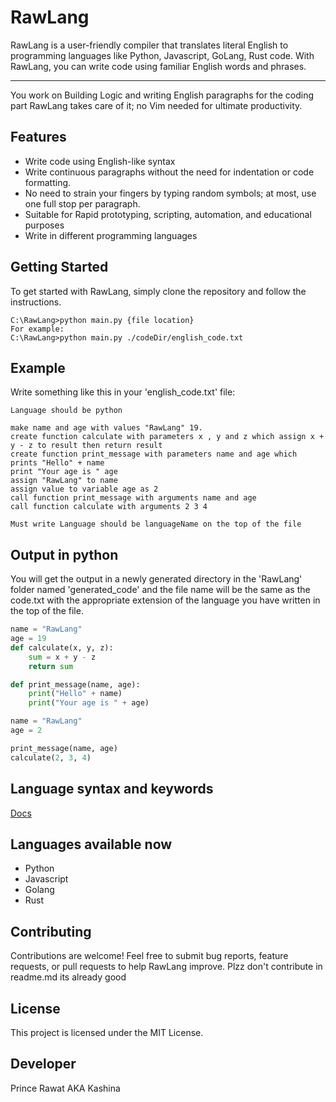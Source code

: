 # RawLang
RawLang is a user-friendly compiler that translates literal English to programming languages like Python, Javascript, GoLang, Rust code. With RawLang, you can write code using familiar English words and phrases.
 
-----
You work on Building Logic and writing English paragraphs for the coding part RawLang takes care of it; no Vim needed for ultimate productivity.

## Features
- Write code using English-like syntax
- Write continuous paragraphs without the need for indentation or code formatting.
- No need to strain your fingers by typing random symbols; at most, use one full stop per paragraph.
- Suitable for Rapid prototyping, scripting, automation, and educational purposes
- Write in different programming languages

## Getting Started
To get started with RawLang, simply clone the repository and follow the instructions.

```
C:\RawLang>python main.py {file location}
For example:
C:\RawLang>python main.py ./codeDir/english_code.txt

```

## Example 
Write something like this in your 'english_code.txt' file:
``` RawLang
Language should be python

make name and age with values "RawLang" 19.
create function calculate with parameters x , y and z which assign x + y - z to result then return result
create function print_message with parameters name and age which prints "Hello" + name
print "Your age is " age
assign "RawLang" to name  
assign value to variable age as 2
call function print_message with arguments name and age 
call function calculate with arguments 2 3 4 
```

```
Must write Language should be languageName on the top of the file 
```

## Output in python
You will get the output in a newly generated directory in the 'RawLang' folder named 'generated_code' and the file name will be the same as the code.txt with the appropriate extension of the language you have written in the top of the file.

```py
name = "RawLang"
age = 19
def calculate(x, y, z):
    sum = x + y - z
    return sum

def print_message(name, age):
    print("Hello" + name)
    print("Your age is " + age)

name = "RawLang"
age = 2

print_message(name, age)
calculate(2, 3, 4)


```
## Language syntax and keywords
[Docs](https://github.com/Kashina69/RawLang/blob/main/Syntax%20and%20keywords.md)

## Languages available now 
- Python
- Javascript
- Golang
- Rust

## Contributing
Contributions are welcome! Feel free to submit bug reports, feature requests, or pull requests to help RawLang improve.
Plzz don't contribute in readme.md its already good 

## License
This project is licensed under the MIT License.

## Developer 
Prince Rawat AKA Kashina 
